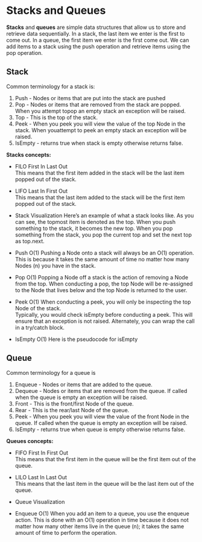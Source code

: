 # Stacks and Queues
**Stacks** and **queues** are simple data structures that allow us to store and retrieve data sequentially. In a stack, the last item we enter is the first to come out. In a queue, the first item we enter is the first come out. We can add items to a stack using the push operation and retrieve items using the pop operation.

## Stack
Common terminology for a stack is:

1. Push - Nodes or items that are put into the stack are pushed
1. Pop - Nodes or items that are removed from the stack are popped. When you attempt topop an empty stack an exception will be raised.
1. Top - This is the top of the stack.
1. Peek - When you peek you will view the value of the top Node in the stack. When youattempt to peek an empty stack an exception will be raised.
1. IsEmpty - returns true when stack is empty otherwise returns false.

**Stacks concepts:**
- FILO
First In Last Out  
This means that the first item added in the stack will be the last item popped out of the stack.

- LIFO
Last In First Out  
This means that the last item added to the stack will be the first item popped out of the stack.

- Stack Visualization
Here’s an example of what a stack looks like. As you can see, the topmost item is denoted as the top. When you push something to the stack, it becomes the new top. When you pop something from the stack, you pop the current top and set the next top as top.next.

- Push O(1)
Pushing a Node onto a stack will always be an O(1) operation. This is because it takes the same amount of time no matter how many Nodes (n) you have in the stack.

- Pop O(1)
Popping a Node off a stack is the action of removing a Node from the top. When conducting a pop, the top Node will be re-assigned to the Node that lives below and the top Node is returned to the user.

- Peek O(1)
When conducting a peek, you will only be inspecting the top Node of the stack.  
Typically, you would check isEmpty before conducting a peek. This will ensure that an exception is not raised. Alternately, you can wrap the call in a try/catch block.

- IsEmpty O(1)
Here is the pseudocode for isEmpty

## Queue

Common terminology for a queue is

1. Enqueue - Nodes or items that are added to the queue.
1. Dequeue - Nodes or items that are removed from the queue. If called when the queue is empty an exception will be raised.
1. Front - This is the front/first Node of the queue.
1. Rear - This is the rear/last Node of the queue.
1. Peek - When you peek you will view the value of the front Node in the queue. If called when the queue is empty an exception will be raised.
1. IsEmpty - returns true when queue is empty otherwise returns false.

**Queues concepts:**

- FIFO
First In First Out  
This means that the first item in the queue will be the first item out of the queue.

- LILO
Last In Last Out  
This means that the last item in the queue will be the last item out of the queue.

- Queue Visualization

- Enqueue O(1)
When you add an item to a queue, you use the enqueue action. This is done with an O(1) operation in time because it does not matter how many other items live in the queue (n); it takes the same amount of time to perform the operation.